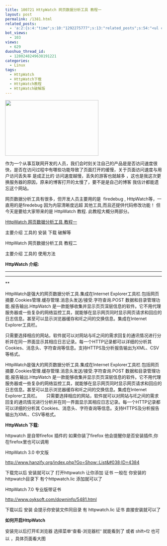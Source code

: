 ```yaml
---
title: 100721 HttpWatch 网页数据分析工具 教程一
layout: post
permalink: /1381.html
related_posts:
  - 'a:2:{s:4:"time";s:10:"1292275777";s:13:"related_posts";s:54:"<ul class="related_post"><li>No Related Post</li></ul>";}'
bot_views:
  - 103
views:
  - 629
duoshuo_thread_id:
  - 1280248249638191221
categories:
  - Linux
tags:
  - HttpWatch
  - HttpWatch下载
  - HttpWatch教程
  - HttpWatch破解版
---
```

[<img class="aligncenter size-medium wp-image-1382" title="httwatch" src="http://www.80aj.com/wp-content/uploads/2010/07/httwatch-300x179.jpg" alt="" width="300" height="179" />][1]

作为一个从事互联网开发的人员，我们会时刻关注自己的产品是是否访问速度很快，是否在访问过程中有哪些功能导致了页面打开的缓慢，关于页面访问速度与用户访问丢失率 是成正比的 访问速度越慢，丢失的游客也就越多 ，这也是我这次更换服务器的原因，原来的博客打开的太慢了，要不是是自己的博客 我估计都能遗忘这个网站。

网页数据分析工具有很多，但开发人员主要用的是  firedebug , HttpWatch等，一直用的是firedebug 因为内容清晰度远超 其他工具,而且还提供代码修改功能！ 但今天是要给大家带来的是 HttpWatch 教程. 此教程大概分两部分。

<a href="http://www.80aj.com/?p=1381" target="_blank">HttpWatch 网页数据分析工具 教程一</a>

主要介绍 工具的 安装 下载 破解等

HttpWatch 网页数据分析工具 教程二

主要介绍 工具的 使用方法

**HttpWatch 介绍:**

** **

** **

**</p> <div id="_mcePaste">
  <span style="font-weight: normal;">HttpWatch是强大的网页数据分析工具.集成在Internet Explorer工具栏.包括网页摘要.Cookies管理.缓存管理.消息头发送/接受.字符查询.POST 数据和目录管理功能.报告输出.HttpWatch 是一款能够收集并显示页页深层信息的软件。它不用代理服务器或一些复杂的网络监控工具，就能够在显示网页同时显示网页请求和回应的日志信息。甚至可以显示浏览器缓存和IE之间的交换信息。集成在Internet Explorer工具栏。</span>
</div>

<div id="_mcePaste">
  <span style="font-weight: normal;">只需要选择相应的网站，软件就可以对网站与IE之间的需求回复的通讯情况进行分析并在同一界面显示其相应日志记录。每一个HTTP记录都可以详细的分析其 Cookies、消息头、字符查询等信息。支持HTTPS及分析报告输出为XML、CSV等格式。</span>
</div>

</strong>

<span style="font-weight: normal;">HttpWatch是强大的网页数据分析工具.集成在Internet Explorer工具栏.包括网页摘要.Cookies管理.缓存管理.消息头发送/接受.字符查询.POST 数据和目录管理功能.报告输出.HttpWatch 是一款能够收集并显示页页深层信息的软件。它不用代理服务器或一些复杂的网络监控工具，就能够在显示网页同时显示网页请求和回应的日志信息。甚至可以显示浏览器缓存和IE之间的交换信息。集成在Internet Explorer工具栏。　　只需要选择相应的网站，软件就可以对网站与IE之间的需求回复的通讯情况进行分析并在同一界面显示其相应日志记录。每一个HTTP记录都可以详细的分析其 Cookies、消息头、字符查询等信息。支持HTTPS及分析报告输出为XML、CSV等格式。</span>

**HttpWatch 下载:**

httpwatch 是自带firefox 插件的 如果你装了firefox 他会提醒你是否安装插件,你在firefox里也可以调用

HttpWatch 3.0 中文版

http://www.hanzify.org/index.php?Go=Show::List&#038;ID=4384

下载完以后 安装就可以了 打开httpwatch 让你添加 证书 一般在 你安装的httpwatch目录下 有个httpwatch.lic 添加就可以了

HttpWatch 7.0 专业版带证书

http://www.oyksoft.com/downinfo/5481.html

下载以后 安装 会提示你安装文件同目录 有 httpwatch.lic 证书 直接安装就可以了

**如何开启HttpWatch**

安装完以后打开IE浏览器 <span style="font-family: arial; line-height: 24px; font-size: 14px;">选择菜单“查看-浏览器栏” 就能看到了 或者 shift+f2 也可以 ，具体页面看大图</span>

 [1]: http://www.80aj.com/wp-content/uploads/2010/07/httwatch.jpg